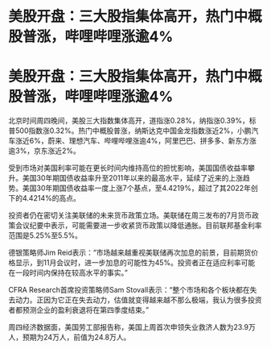 # 美股开盘：三大股指集体高开，热门中概股普涨，哔哩哔哩涨逾4%

# 美股开盘：三大股指集体高开，热门中概股普涨，哔哩哔哩涨逾4%

北京时间周四晚间，美股三大指数集体高开，道指涨0.28%，纳指涨0.39%，标普500指数涨0.32%。热门中概股普涨，纳斯达克中国金龙指数涨近2%，小鹏汽车涨近6%，蔚来、理想汽车、哔哩哔哩涨逾4%，阿里巴巴、拼多多、新东方涨逾3%，京东涨近2%。

受到市场对美国利率可能在更长时间内维持高位的担忧影响，美国国债收益率攀升。美国30年期国债收益率升至2011年以来的最高水平，延续了近来的上涨趋势。美国30年期国债收益率一度上涨7个基点，至4.4219%，超过了其2022年创下的4.4214%的高点。

投资者仍在密切关注美联储的未来货币政策立场。美联储在周三发布的7月货币政策会议纪要中表示，可能需要进一步收紧货币政策以降低通胀。目前联邦基金利率范围是5.25%至5.5%。

德银策略师Jim
Reid表示：“市场越来越重视美联储再次加息的前景，目前期货价格显示，到11月会议时，进一步加息的可能性为45%。投资者正在适应利率可能在一段时间内保持在较高水平的事实。”

CFRA Research首席投资策略师Sam
Stovall表示：“整个市场和各个板块都在失去动力。正因为它正在失去动力，估值就变得越来越不那么极端，我认为很多投资者都预测企业的盈利衰退将在第四季度结束。”

周四经济数据面，美国劳工部报告称，美国上周首次申领失业救济人数为23.9万人，预期为24万人，前值为24.8万人。

